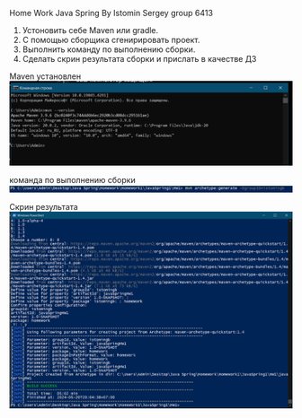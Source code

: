 Home Work Java Spring
By Istomin Sergey group 6413

1. Устоновить себе Maven или gradle.
2. С помощью сборщика сгенирировать проект.
3. Выполнить команду по выполнению сборки.
4. Сделать скрин результата сборки и прислать в качестве ДЗ

Maven установлен
![Image alt](https://github.com/Sistomin/SpringHW1/blob/master/InstallMVN.PNG)

команда по выполнению сборки
![Image alt](https://github.com/Sistomin/SpringHW1/blob/master/command.PNG)

Скрин результата 
![Image alt](https://github.com/Sistomin/SpringHW1/blob/master/Done.PNG)

